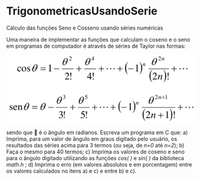 # TrigonometricasUsandoSerie
Cálculo das funções Seno e Cosseno usando séries numéricas

Uma maneira de implementar as funções que calculam o coseno e o seno
em programas de computador é através de séries de Taylor nas formas:

![](formulas.png)

sendo que  é o ângulo em radianos. Escreva um programa em C que:
a) Imprima, para um valor de ângulo em graus digitado pelo usuário, os
resultados das séries acima para 3 termos (ou seja, de _n=0_ até _n=2_);
b) Faça o mesmo para 40 termos;
c) Imprima os valores de coseno e seno para o ângulo digitado utilizando
as funções _cos( )_ e _sin( )_ da biblioteca _math.h_ ;
d) Imprima o erro (em valores absolutos e em porcentagem) entre os
valores calculados no itens a) e c) e entre b) e c).